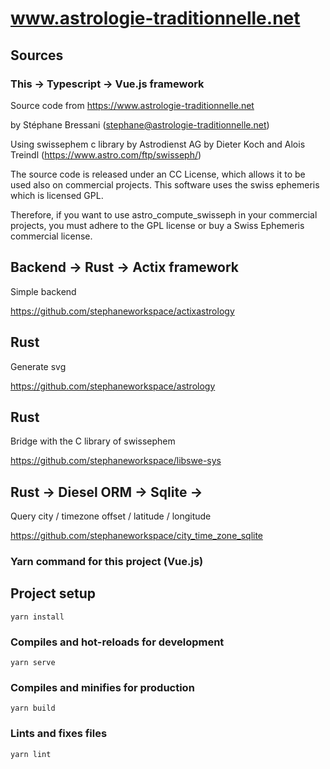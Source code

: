# www.astrologie-traditionnelle.net

## Sources

### This -> Typescript -> Vue.js framework

Source code from https://www.astrologie-traditionnelle.net

by Stéphane Bressani (stephane@astrologie-traditionnelle.net)

Using swissephem c library by Astrodienst AG
by Dieter Koch and Alois Treindl (https://www.astro.com/ftp/swisseph/)

The source code is released under an CC License, which allows it to be used 
also on commercial projects. This software uses the swiss ephemeris which is
licensed GPL.

Therefore, if you want to use astro_compute_swisseph in your commercial
projects, you must adhere to the GPL license or buy a Swiss Ephemeris
commercial license.

## Backend -> Rust -> Actix framework

Simple backend

https://github.com/stephaneworkspace/actixastrology

## Rust

Generate svg

https://github.com/stephaneworkspace/astrology

## Rust

Bridge with the C library of swissephem

https://github.com/stephaneworkspace/libswe-sys

## Rust -> Diesel ORM -> Sqlite -> 

Query city / timezone offset / latitude / longitude

https://github.com/stephaneworkspace/city_time_zone_sqlite

### Yarn command for this project (Vue.js)

## Project setup
```
yarn install
```

### Compiles and hot-reloads for development
```
yarn serve
```

### Compiles and minifies for production
```
yarn build
```

### Lints and fixes files
```
yarn lint
```
